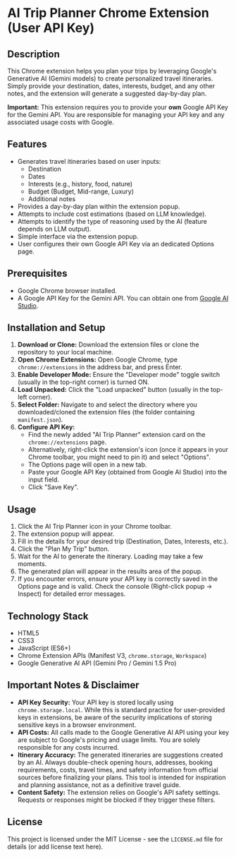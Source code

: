 # AI Trip Planner Chrome Extension (User API Key)

## Description

This Chrome extension helps you plan your trips by leveraging Google's Generative AI (Gemini models) to create personalized travel itineraries. Simply provide your destination, dates, interests, budget, and any other notes, and the extension will generate a suggested day-by-day plan.

**Important:** This extension requires you to provide your **own** Google API Key for the Gemini API. You are responsible for managing your API key and any associated usage costs with Google.

## Features

* Generates travel itineraries based on user inputs:
    * Destination
    * Dates
    * Interests (e.g., history, food, nature)
    * Budget (Budget, Mid-range, Luxury)
    * Additional notes
* Provides a day-by-day plan within the extension popup.
* Attempts to include cost estimations (based on LLM knowledge).
* Attempts to identify the type of reasoning used by the AI (feature depends on LLM output).
* Simple interface via the extension popup.
* User configures their own Google API Key via an dedicated Options page.

## Prerequisites

* Google Chrome browser installed.
* A Google API Key for the Gemini API. You can obtain one from [Google AI Studio](https://aistudio.google.com/app/apikey).

## Installation and Setup

1.  **Download or Clone:** Download the extension files or clone the repository to your local machine.
2.  **Open Chrome Extensions:** Open Google Chrome, type `chrome://extensions` in the address bar, and press Enter.
3.  **Enable Developer Mode:** Ensure the "Developer mode" toggle switch (usually in the top-right corner) is turned ON.
4.  **Load Unpacked:** Click the "Load unpacked" button (usually in the top-left corner).
5.  **Select Folder:** Navigate to and select the directory where you downloaded/cloned the extension files (the folder containing `manifest.json`).
6.  **Configure API Key:**
    * Find the newly added "AI Trip Planner" extension card on the `chrome://extensions` page.
    * Alternatively, right-click the extension's icon (once it appears in your Chrome toolbar, you might need to pin it) and select "Options".
    * The Options page will open in a new tab.
    * Paste your Google API Key (obtained from Google AI Studio) into the input field.
    * Click "Save Key".

## Usage

1.  Click the AI Trip Planner icon in your Chrome toolbar.
2.  The extension popup will appear.
3.  Fill in the details for your desired trip (Destination, Dates, Interests, etc.).
4.  Click the "Plan My Trip" button.
5.  Wait for the AI to generate the itinerary. Loading may take a few moments.
6.  The generated plan will appear in the results area of the popup.
7.  If you encounter errors, ensure your API key is correctly saved in the Options page and is valid. Check the console (Right-click popup -> Inspect) for detailed error messages.

## Technology Stack

* HTML5
* CSS3
* JavaScript (ES6+)
* Chrome Extension APIs (Manifest V3, `chrome.storage`, `Workspace`)
* Google Generative AI API (Gemini Pro / Gemini 1.5 Pro)

## Important Notes & Disclaimer

* **API Key Security:** Your API key is stored locally using `chrome.storage.local`. While this is standard practice for user-provided keys in extensions, be aware of the security implications of storing sensitive keys in a browser environment.
* **API Costs:** All calls made to the Google Generative AI API using your key are subject to Google's pricing and usage limits. You are solely responsible for any costs incurred.
* **Itinerary Accuracy:** The generated itineraries are suggestions created by an AI. Always double-check opening hours, addresses, booking requirements, costs, travel times, and safety information from official sources before finalizing your plans. This tool is intended for inspiration and planning assistance, not as a definitive travel guide.
* **Content Safety:** The extension relies on Google's API safety settings. Requests or responses might be blocked if they trigger these filters.

## License

This project is licensed under the MIT License - see the `LICENSE.md` file for details (or add license text here).